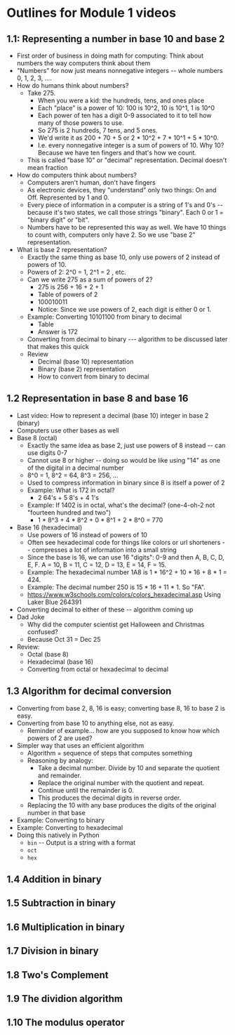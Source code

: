 # Outlines for Module 1 videos 

## 1.1: Representing a number in base 10 and base 2

- First order of business in doing math for computing: Think about numbers the way computers think about them
- "Numbers" for now just means nonnegative integers -- whole numbers 0, 1, 2, 3, .... 
- How do humans think about numbers? 
  - Take 275. 
    - When you were a kid: the hundreds, tens, and ones place 
    - Each "place" is a power of 10: 100 is 10^2, 10 is 10^1, 1 is 10^0 
    - Each power of ten has a digit 0-9 associated to it to tell how many of those powers to use. 
    - So 275 is 2 hundreds, 7 tens, and 5 ones. 
    - We'd write it as 200 + 70 + 5 or 2 * 10^2 + 7 * 10^1 + 5 * 10^0. 
    - I.e. every nonnegative integer is a sum of powers of 10. Why 10? Because we have ten fingers and that's how we count. 
  - This is called "base 10" or "decimal" representation. Decimal doesn't mean fraction
- How do computers think about numbers? 
  - Computers aren't human, don't have fingers
  - As electronic devices, they "understand" only two things: On and Off. Represented by 1 and 0. 
  - Every piece of information in a computer is a string of 1's and 0's -- because it's two states, we call those strings "binary". Each 0 or 1 = "binary digit" or "bit". 
  - Numbers have to be represented this way as well. We have 10 things to count with, computers only have 2. So we use "base 2" representation. 
- What is base 2 representation? 
  - Exactly the same thing as base 10, only use powers of 2 instead of powers of 10. 
  - Powers of 2: 2^0 = 1, 2^1 = 2 , etc. 
  - Can we write 275 as a sum of powers of 2? 
    - 275 is 256 + 16 + 2 + 1 
    - Table of powers of 2 
    - 100010011 
    - Notice: Since we use powers of 2, each digit is either 0 or 1. 
  - Example: Converting 10101100 from binary to decimal 
    - Table
    - Answer is 172
  - Converting from decimal to binary --- algorithm to be discussed later that makes this quick 
  - Review 
    - Decimal (base 10) representation
    - Binary (base 2) representation
    - How to convert from binary to decimal 

## 1.2 Representation in base 8 and base 16 

- Last video: How to represent a decimal (base 10) integer in base 2 (binary) 
- Computers use other bases as well 
- Base 8 (octal)
  - Exactly the same idea as base 2, just use powers of 8 instead -- can use digits 0-7 
  - Cannot use 8 or higher -- doing so would be like using "14" as one of the digital in a decimal number
  - 8^0 = 1, 8^2 = 64, 8^3 = 256, ... 
  - Used to compress information in binary since 8 is itself a power of 2 
  - Example: What is 172 in octal? 
    - 2 64's + 5 8's + 4 1's 
  - Example: If 1402 is in octal, what's the decimal? (one-4-oh-2 not "fourteen hundred and two") 
    - 1 * 8^3 + 4 * 8^2 + 0 * 8^1 + 2 * 8^0 = 770
- Base 16 (hexadecimal) 
  - Use powers of 16 instead of powers of 10 
  - Often see hexadecimal code for things like colors or url shorteners -- compresses a lot of information into a small string 
  - Since the base is 16, we can use 16 "digits": 0-9 and then A, B, C, D, E, F. A = 10, B = 11, C = 12, D = 13, E = 14, F = 15. 
  - Example: The hexadecimal number 1A8 is 1 * 16^2 + 10 * 16 + 8 * 1 = 424. 
  - Example: The decimal number 250 is 15 * 16 + 11 * 1. So "FA". 
  - https://www.w3schools.com/colors/colors_hexadecimal.asp  Using Laker Blue 264391
- Converting decimal to either of these -- algorithm coming up 
- Dad Joke
  - Why did the computer scientist get Halloween and Christmas confused? 
  - Because Oct 31 = Dec 25 
- Review: 
  - Octal (base 8)
  - Hexadecimal (base 16)
  - Converting from octal or hexadecimal to decimal 

## 1.3 Algorithm for decimal conversion 

+ Converting from base 2, 8, 16 is easy; converting base 8, 16 to base 2 is easy. 
+ Converting from base 10 to anything else, not as easy. 
  + Reminder of example... how are you supposed to know how which powers of 2 are used? 
+ Simpler way that uses an efficient algorithm
  + Algorithm = sequence of steps that computes something
  + Reasoning by analogy: 
    + Take a decimal number. Divide by 10 and separate the quotient and remainder. 
    + Replace the original number with the quotient and repeat. 
    + Continue until the remainder is 0. 
    + This produces the decimal digits in reverse order. 
  + Replacing the 10 with any base produces the digits of the original number in that base
+ Example: Converting to binary
+ Example: Converting to hexadecimal 
+ Doing this natively in Python 
  + `bin` -- Output is a string with a format 
  + `oct`
  + `hex`

## 1.4 Addition in binary 

## 1.5 Subtraction in binary

## 1.6 Multiplication in binary 

## 1.7 Division in binary 

## 1.8 Two's Complement 

## 1.9 The dividion algorithm 

## 1.10 The modulus operator 


